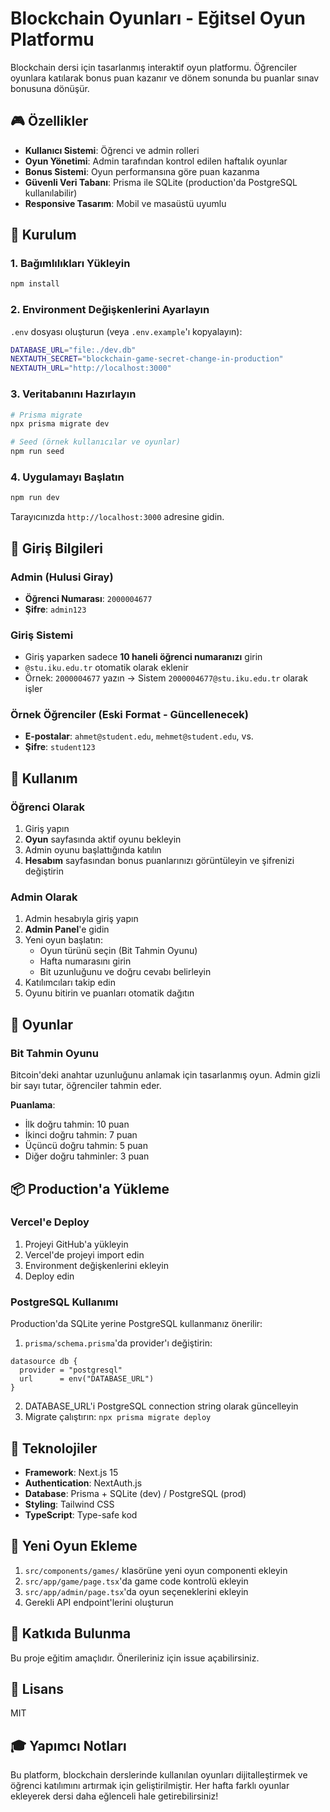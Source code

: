 # Blockchain Oyunları - Eğitsel Oyun Platformu

Blockchain dersi için tasarlanmış interaktif oyun platformu. Öğrenciler oyunlara katılarak bonus puan kazanır ve dönem sonunda bu puanlar sınav bonusuna dönüşür.

## 🎮 Özellikler

- **Kullanıcı Sistemi**: Öğrenci ve admin rolleri
- **Oyun Yönetimi**: Admin tarafından kontrol edilen haftalık oyunlar
- **Bonus Sistemi**: Oyun performansına göre puan kazanma
- **Güvenli Veri Tabanı**: Prisma ile SQLite (production'da PostgreSQL kullanılabilir)
- **Responsive Tasarım**: Mobil ve masaüstü uyumlu

## 🚀 Kurulum

### 1. Bağımlılıkları Yükleyin

```bash
npm install
```

### 2. Environment Değişkenlerini Ayarlayın

`.env` dosyası oluşturun (veya `.env.example`'ı kopyalayın):

```bash
DATABASE_URL="file:./dev.db"
NEXTAUTH_SECRET="blockchain-game-secret-change-in-production"
NEXTAUTH_URL="http://localhost:3000"
```

### 3. Veritabanını Hazırlayın

```bash
# Prisma migrate
npx prisma migrate dev

# Seed (örnek kullanıcılar ve oyunlar)
npm run seed
```

### 4. Uygulamayı Başlatın

```bash
npm run dev
```

Tarayıcınızda `http://localhost:3000` adresine gidin.

## 👤 Giriş Bilgileri

### Admin (Hulusi Giray)
- **Öğrenci Numarası**: `2000004677`
- **Şifre**: `admin123`

### Giriş Sistemi
- Giriş yaparken sadece **10 haneli öğrenci numaranızı** girin
- `@stu.iku.edu.tr` otomatik olarak eklenir
- Örnek: `2000004677` yazın → Sistem `2000004677@stu.iku.edu.tr` olarak işler

### Örnek Öğrenciler (Eski Format - Güncellenecek)
- **E-postalar**: `ahmet@student.edu`, `mehmet@student.edu`, vs.
- **Şifre**: `student123`

## 🎯 Kullanım

### Öğrenci Olarak

1. Giriş yapın
2. **Oyun** sayfasında aktif oyunu bekleyin
3. Admin oyunu başlattığında katılın
4. **Hesabım** sayfasından bonus puanlarınızı görüntüleyin ve şifrenizi değiştirin

### Admin Olarak

1. Admin hesabıyla giriş yapın
2. **Admin Panel**'e gidin
3. Yeni oyun başlatın:
   - Oyun türünü seçin (Bit Tahmin Oyunu)
   - Hafta numarasını girin
   - Bit uzunluğunu ve doğru cevabı belirleyin
4. Katılımcıları takip edin
5. Oyunu bitirin ve puanları otomatik dağıtın

## 🎲 Oyunlar

### Bit Tahmin Oyunu

Bitcoin'deki anahtar uzunluğunu anlamak için tasarlanmış oyun. Admin gizli bir sayı tutar, öğrenciler tahmin eder.

**Puanlama**:
- İlk doğru tahmin: 10 puan
- İkinci doğru tahmin: 7 puan
- Üçüncü doğru tahmin: 5 puan
- Diğer doğru tahminler: 3 puan

## 📦 Production'a Yükleme

### Vercel'e Deploy

1. Projeyi GitHub'a yükleyin
2. Vercel'de projeyi import edin
3. Environment değişkenlerini ekleyin
4. Deploy edin

### PostgreSQL Kullanımı

Production'da SQLite yerine PostgreSQL kullanmanız önerilir:

1. `prisma/schema.prisma`'da provider'ı değiştirin:
```prisma
datasource db {
  provider = "postgresql"
  url      = env("DATABASE_URL")
}
```

2. DATABASE_URL'i PostgreSQL connection string olarak güncelleyin
3. Migrate çalıştırın: `npx prisma migrate deploy`

## 🔧 Teknolojiler

- **Framework**: Next.js 15
- **Authentication**: NextAuth.js
- **Database**: Prisma + SQLite (dev) / PostgreSQL (prod)
- **Styling**: Tailwind CSS
- **TypeScript**: Type-safe kod

## 📝 Yeni Oyun Ekleme

1. `src/components/games/` klasörüne yeni oyun componenti ekleyin
2. `src/app/game/page.tsx`'da game code kontrolü ekleyin
3. `src/app/admin/page.tsx`'da oyun seçeneklerini ekleyin
4. Gerekli API endpoint'lerini oluşturun

## 🤝 Katkıda Bulunma

Bu proje eğitim amaçlıdır. Önerileriniz için issue açabilirsiniz.

## 📄 Lisans

MIT

## 🎓 Yapımcı Notları

Bu platform, blockchain derslerinde kullanılan oyunları dijitalleştirmek ve öğrenci katılımını artırmak için geliştirilmiştir. Her hafta farklı oyunlar ekleyerek dersi daha eğlenceli hale getirebilirsiniz!
